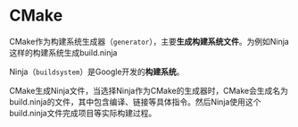 # CMake

CMake作为构建系统生成器（`generator`），主要**生成构建系统文件**。为例如Ninja这样的构建系统生成build.ninja

Ninja（`buildsystem`）是Google开发的**构建系统**。

CMake生成Ninja文件，当选择Ninja作为CMake的生成器时，CMake会生成名为build.ninja的文件，其中包含编译、链接等具体指令。然后Ninja使用这个build.ninja文件完成项目等实际构建过程。